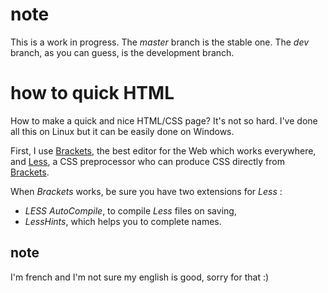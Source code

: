 # note
This is a work in progress. The _master_ branch is the stable one. The _dev_ branch, as you can guess, is the development branch.

# how to quick HTML
How to make a quick and nice HTML/CSS page? It's not so hard. I've done all this on Linux but it can be easily done on Windows.

First, I use [Brackets](http://brackets.io/), the best editor for the Web which works everywhere, and [Less](http://lesscss.org/), a CSS preprocessor who can produce CSS directly from [Brackets](http://brackets.io/).

When _Brackets_ works, be sure you have two extensions for _Less_ :
 - _LESS AutoCompile_, to compile _Less_ files on saving,
 - _LessHints_, which helps you to complete names.

## note
I'm french and I'm not sure my english is good, sorry for that :)
